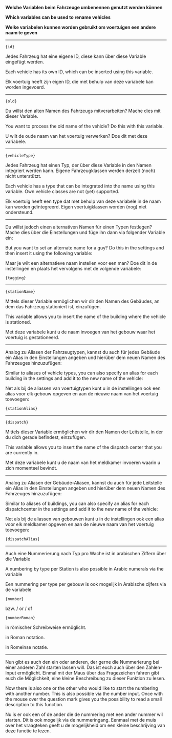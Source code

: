 **Welche Variablen beim Fahrzeuge umbenennen genutzt werden können**

**Which variables can be used to rename vehicles**

**Welke variabelen kunnen worden gebruikt om voertuigen een andere naam te geven**


***

    {id}

Jedes Fahrzeug hat eine eigene ID, diese kann über diese Variable eingefügt werden.

Each vehicle has its own ID, which can be inserted using this variable.

Elk voertuig heeft zijn eigen ID, die met behulp van deze variabele kan worden ingevoerd.

***

    {old}

Du willst den alten Namen des Fahrzeugs mitverarbeiten? Mache dies mit dieser Variable.

You want to process the old name of the vehicle? Do this with this variable.

U wilt de oude naam van het voertuig verwerken? Doe dit met deze variabele.

***

    {vehicleType}

Jedes Fahrzeug hat einen Typ, der über diese Variable in den Namen integriert werden kann. Eigene Fahrzeugklassen werden derzeit (noch) nicht unterstützt.

Each vehicle has a type that can be integrated into the name using this variable. Own vehicle classes are not (yet) supported.

Elk voertuig heeft een type dat met behulp van deze variabele in de naam kan worden geïntegreerd. Eigen voertuigklassen worden (nog) niet ondersteund.
***
Du willst jedoch einen alternativen Namen für einen Typen festlegen? Mache dies über die Einstellungen und füge ihn dann via folgender Variable ein:

But you want to set an alternate name for a guy? Do this in the settings and then insert it using the following variable:

Maar je wilt een alternatieve naam instellen voor een man? Doe dit in de instellingen en plaats het vervolgens met de volgende variabele:

    {tagging}

***
    {stationName}

Mittels dieser Variable ermöglichen wir dir den Namen des Gebäudes, an dem das Fahrzeug stationiert ist, einzufügen. 

This variable allows you to insert the name of the building where the vehicle is stationed. 

Met deze variabele kunt u de naam invoegen van het gebouw waar het voertuig is gestationeerd. 
***
Analog zu Aliasen der Fahrzeugtypen, kannst du auch für jedes Gebäude ein Alias in den Einstellungen angeben und hierüber dem neuen Namen des Fahrzeuges hinzuzufügen:

Similar to aliases of vehicle types, you can also specify an alias for each building in the settings and add it to the new name of the vehicle:

Net als bij de aliassen van voertuigtypen kunt u in de instellingen ook een alias voor elk gebouw opgeven en aan de nieuwe naam van het voertuig toevoegen:

    {stationAlias}

***
    {dispatch}

Mittels dieser Variable ermöglichen wir dir den Namen der Leitstelle, in der du dich gerade befindest, einzufügen. 

This variable allows you to insert the name of the dispatch center that you are currently in. 

Met deze variabele kunt u de naam van het meldkamer invoeren waarin u zich momenteel bevindt.
***
Analog zu Aliasen der Gebäude-Aliasen, kannst du auch für jede Leitstelle ein Alias in den Einstellungen angeben und hierüber dem neuen Namen des Fahrzeuges hinzuzufügen:

Similar to aliases of buildings, you can also specify an alias for each dispatchcenter in the settings and add it to the new name of the vehicle:

Net als bij de aliassen van gebouwen kunt u in de instellingen ook een alias voor elk meldkamer opgeven en aan de nieuwe naam van het voertuig toevoegen:

    {dispatchAlias}

***

Auch eine Nummerierung nach Typ pro Wache ist in arabischen Ziffern über die Variable

A numbering by type per Station is also possible in Arabic numerals via the variable

Een nummering per type per gebouw is ook mogelijk in Arabische cijfers via de variabele

    {number}

bzw. / or / of

    {numberRoman}

in römischer Schreibweise ermöglicht.

in Roman notation.

in Romeinse notatie.

***

Nun gibt es auch den ein oder anderen, der gerne die Nummerierung bei einer anderen Zahl starten lassen will. Das ist euch auch über den Zahlen-Input ermöglicht. Einmal mit der Maus über das Fragezeichen fahren gibt euch die Möglichkeit, eine kleine Beschreibung zu dieser Funktion zu lesen.

Now there is also one or the other who would like to start the numbering with another number. This is also possible via the number input. Once with the mouse over the question mark gives you the possibility to read a small description to this function.

Nu is er ook een of de ander die de nummering met een ander nummer wil starten. Dit is ook mogelijk via de nummeringang. Eenmaal met de muis over het vraagteken geeft u de mogelijkheid om een kleine beschrijving van deze functie te lezen.